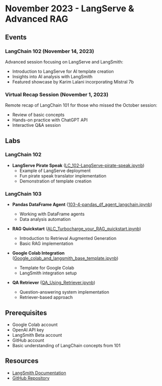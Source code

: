# November 2023 - LangServe & Advanced RAG

## Events

### LangChain 102 (November 14, 2023)
Advanced session focusing on LangServe and LangSmith:
- Introduction to LangServe for AI template creation
- Insights into AI analysis with LangSmith
- Featured showcase by Karim Lalani incorporating Mistral 7b

### Virtual Recap Session (November 1, 2023)
Remote recap of LangChain 101 for those who missed the October session:
- Review of basic concepts
- Hands-on practice with ChatGPT API
- Interactive Q&A session

## Labs

### LangChain 102
- **LangServe Pirate Speak** ([LC_102-LangServe-pirate-speak.ipynb](https://github.com/aimug-org/austin_langchain/blob/main/labs/LangChain_102/LC_102-LangServe-pirate-speak.ipynb))
  - Example of LangServe deployment
  - Fun pirate speak translator implementation
  - Demonstration of template creation

### LangChain 103
- **Pandas DataFrame Agent** ([103-4-pandas_df_agent_langchain.ipynb](https://github.com/aimug-org/austin_langchain/blob/main/labs/LangChain_103/103-4-pandas_df_agent_langchain.ipynb))
  - Working with DataFrame agents
  - Data analysis automation

- **RAG Quickstart** ([ALC_Turbocharge_your_RAG_quickstart.ipynb](https://github.com/aimug-org/austin_langchain/blob/main/labs/LangChain_103/ALC_Turbocharge_your_RAG_quickstart.ipynb))
  - Introduction to Retrieval Augmented Generation
  - Basic RAG implementation

- **Google Colab Integration** ([Google_colab_and_langsmith_base_template.ipynb](https://github.com/aimug-org/austin_langchain/blob/main/labs/LangChain_103/Google_colab_and_langsmith_base_template.ipynb))
  - Template for Google Colab
  - LangSmith integration setup

- **QA Retriever** ([QA_Using_Retriever.ipynb](https://github.com/aimug-org/austin_langchain/blob/main/labs/LangChain_103/QA_Using_Retriever.ipynb))
  - Question-answering system implementation
  - Retriever-based approach

## Prerequisites
- Google Colab account
- OpenAI API key
- LangSmith Beta account
- GitHub account
- Basic understanding of LangChain concepts from 101

## Resources
- [LangSmith Documentation](https://www.langchain.com/langsmith)
- [GitHub Repository](https://github.com/aimug-org/austin_langchain)
